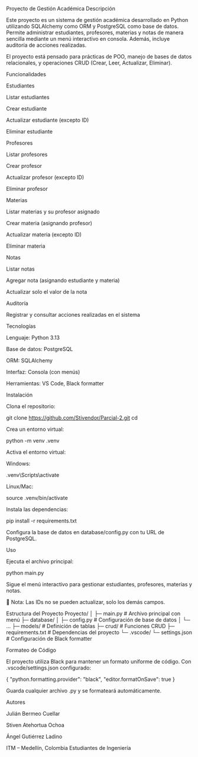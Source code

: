 Proyecto de Gestión Académica
Descripción

Este proyecto es un sistema de gestión académica desarrollado en Python utilizando SQLAlchemy como ORM y PostgreSQL como base de datos. Permite administrar estudiantes, profesores, materias y notas de manera sencilla mediante un menú interactivo en consola. Además, incluye auditoría de acciones realizadas.

El proyecto está pensado para prácticas de POO, manejo de bases de datos relacionales, y operaciones CRUD (Crear, Leer, Actualizar, Eliminar).

Funcionalidades

Estudiantes

Listar estudiantes

Crear estudiante

Actualizar estudiante (excepto ID)

Eliminar estudiante

Profesores

Listar profesores

Crear profesor

Actualizar profesor (excepto ID)

Eliminar profesor

Materias

Listar materias y su profesor asignado

Crear materia (asignando profesor)

Actualizar materia (excepto ID)

Eliminar materia

Notas

Listar notas

Agregar nota (asignando estudiante y materia)

Actualizar solo el valor de la nota

Auditoría

Registrar y consultar acciones realizadas en el sistema

Tecnologías

Lenguaje: Python 3.13

Base de datos: PostgreSQL

ORM: SQLAlchemy

Interfaz: Consola (con menús)

Herramientas: VS Code, Black formatter

Instalación

Clona el repositorio:

git clone <https://github.com/Stivendor/Parcial-2.git>
cd <Parcial-2>


Crea un entorno virtual:

python -m venv .venv


Activa el entorno virtual:

Windows:

.venv\Scripts\activate


Linux/Mac:

source .venv/bin/activate


Instala las dependencias:

pip install -r requirements.txt


Configura la base de datos en database/config.py con tu URL de PostgreSQL.

Uso

Ejecuta el archivo principal:

python main.py


Sigue el menú interactivo para gestionar estudiantes, profesores, materias y notas.

🔹 Nota: Las IDs no se pueden actualizar, solo los demás campos.

Estructura del Proyecto
Proyecto/
│
├─ main.py                  # Archivo principal con menú
├─ database/
│   ├─ config.py            # Configuración de base de datos
│   └─ ...
├─ models/                  # Definición de tablas
├─ crud/                    # Funciones CRUD
├─ requirements.txt         # Dependencias del proyecto
└─ .vscode/
    └─ settings.json        # Configuración de Black formatter

Formateo de Código

El proyecto utiliza Black para mantener un formato uniforme de código.
Con .vscode/settings.json configurado:

{
    "python.formatting.provider": "black",
    "editor.formatOnSave": true
}


Guarda cualquier archivo .py y se formateará automáticamente.

Autores

Julián Bermeo Cuellar

Stiven Atehortua Ochoa

Ángel Gutiérrez Ladino

ITM – Medellín, Colombia
Estudiantes de Ingeniería